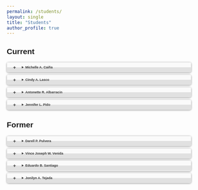 ```yaml
---
permalink: /students/
layout: single
title: "Students"
author_profile: true
---
```


<style>
body {font-family: Arial, Helvetica, sans-serif;}
a {color: #C00;}
details {border: 1px solid #E1E1E1; border-radius: 5px; box-shadow: 0 1px 4px rgba(0, 0, 0, .4); color: #363636; margin: 0 0 .4em; padding: 1%;}
details[open] {background: #E1E1E1;}
summary {background: -webkit-linear-gradient(top, #FAFAFA 50%, #E1E1E1 50%); border-radius: 2px; cursor: pointer; font-size: .65em; font-weight: bold; margin: -1%; padding: 8px 0; position: relative; width: 102%;}
summary:hover, details[open] summary {background: #E1E1E1;}
summary::-webkit-details-marker {display: none}
summary:before{border-radius: 5px; content: "+"; color: #363636; display: block; float: left; font-size: 1.5em; font-weight: bold; margin: -2px 10px 0 10px; padding: 0; text-align: center; width: 20px;}
details[open] summary:before {content: "-"; margin-top: -4px;}
p {font-size: .5em;}
</style>

Current
------
<details>
<summary>Michelle A. Caiña</summary>
<p><br>
Master in Information Technology <br>
<b>Determining Pattern Associations of Multiple Intelligence and SHS Strands Using FP-Growth</b>
</p>
</details>

<details>
<summary>Cindy A. Lasco</summary>
<p><br>
Master in Information Technology <br>
<b>Title</b>
</p>
</details>

<details>
<summary>Antonette R. Albarracin</summary>
<p><br>
Master in Information Technology <br>
<b>Title</b>
</p>
</details>

<details>
<summary>Jennifer L. Pido</summary>
<p><br>
Master in Information Systems <br>
<b>Title</b>
</p>
</details>

Former
------
<details>
<summary>Darell P. Pulvera</summary>
<p><br>
Master in Information Technology, 2019 <br>
<b>EyeRice: A Rice Disease Identification Mobile Application using Deep Convolutional Neural Network</b>
</p>
</details>

<details>
<summary>Vince Joseph W. Venida</summary>
<p><br>
Master in Information Technology, 2019 <br>
<b>Tuberculosis Surveillance, Knowledge Generation and Decision Support System</b>
</p>
</details>

<details>
<summary>Eduardo B. Santiago</summary>
<p><br>
Master in Information Technology, 2019 <br>
<b><a href="/publications/desirable-applicants-prediction/">A Model Based Prediction of Desirable Applicants through Employee’s Perception of Retention and Performance</a></b>
</p>
</details>

<details>
<summary>Jonilyn A. Tejada</summary>
<p><br>
Master in Information Technology, 2018 <br>
<b><a href="/publications/leafcheckit/">LeafCheckIT: A Banana Leaf Analyzer for Identifying Macronutrient Deficiency</a></b>
</p>
</details>
